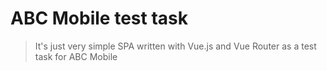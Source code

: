# ABC Mobile test task
> It's just very simple SPA written with Vue.js and Vue Router as a test task for ABC Mobile
